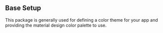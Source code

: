 ## Base Setup

This package is generally used for defining a color theme for your app and
providing the material design color palette to use.
